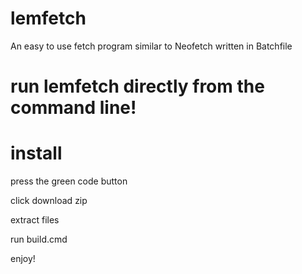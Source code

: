 # lemfetch
An easy to use fetch program similar to Neofetch written in Batchfile
# run lemfetch directly from the command line!
# install
press the green code button

click download zip 

extract files

run build.cmd

enjoy!

